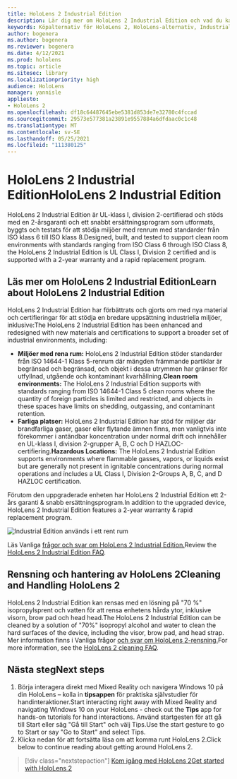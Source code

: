 ```yaml
---
title: HoloLens 2 Industrial Edition
description: Lär dig mer om HoloLens 2 Industrial Edition och vad du kan göra när du har skaffat en egen.
keywords: Köpalternativ för HoloLens 2, HoloLens-alternativ, Industrial Edition
author: bogenera
ms.author: bogenera
ms.reviewer: bogenera
ms.date: 4/12/2021
ms.prod: hololens
ms.topic: article
ms.sitesec: library
ms.localizationpriority: high
audience: HoloLens
manager: yannisle
appliesto:
- HoloLens 2
ms.openlocfilehash: df18c64487645ebe5381d853de7e32780c4fccad
ms.sourcegitcommit: 29573e577381a23891e9557884a6dfdaac0c1c48
ms.translationtype: MT
ms.contentlocale: sv-SE
ms.lasthandoff: 05/25/2021
ms.locfileid: "111380125"
---
```

# <a name="hololens-2-industrial-edition"></a><span data-ttu-id="efbec-104">HoloLens 2 Industrial Edition</span><span class="sxs-lookup"><span data-stu-id="efbec-104">HoloLens 2 Industrial Edition</span></span>

<span data-ttu-id="efbec-105">HoloLens 2 Industrial Edition är UL-klass I, division 2-certifierad och stöds med en 2-årsgaranti och ett snabbt ersättningsprogram som utformats, byggts och testats för att stödja miljöer med renrum med standarder från ISO klass 6 till ISO klass 8.</span><span class="sxs-lookup"><span data-stu-id="efbec-105">Designed, built, and tested to support clean room environments with standards ranging from ISO Class 6 through ISO Class 8, the HoloLens 2 Industrial Edition is UL Class I, Division 2 certified and is supported with a 2-year warranty and a rapid replacement program.</span></span>

## <a name="learn-about-hololens-2-industrial-edition"></a><span data-ttu-id="efbec-106">Läs mer om HoloLens 2 Industrial Edition</span><span class="sxs-lookup"><span data-stu-id="efbec-106">Learn about HoloLens 2 Industrial Edition</span></span>

<span data-ttu-id="efbec-107">HoloLens 2 Industrial Edition har förbättrats och gjorts om med nya material och certifieringar för att stödja en bredare uppsättning industriella miljöer, inklusive:</span><span class="sxs-lookup"><span data-stu-id="efbec-107">The HoloLens 2 Industrial Edition has been enhanced and redesigned with new materials and certifications to support a broader set of industrial environments, including:</span></span>

- <span data-ttu-id="efbec-108">**Miljöer med rena rum:** HoloLens 2 Industrial Edition stöder standarder från ISO 14644-1 Klass 5-renrum där mängden främmande partiklar är begränsad och begränsad, och objekt i dessa utrymmen har gränser för utfyllnad, utgående och kontaminant kvarhållning.</span><span class="sxs-lookup"><span data-stu-id="efbec-108">**Clean room environments:** The HoloLens 2 Industrial Edition supports with standards ranging from ISO 14644-1 Class 5 clean rooms where the quantity of foreign particles is limited and restricted, and objects in these spaces have limits on shedding, outgassing, and contaminant retention.</span></span>
- <span data-ttu-id="efbec-109">**Farliga platser:** HoloLens 2 Industrial Edition har stöd för miljöer där brandfarliga gaser, gaser eller flytande ämnen finns, men vanligtvis inte förekommer i antändbar koncentration under normal drift och innehåller en UL-klass I, division 2-grupper A, B, C och D HAZLOC-certifiering.</span><span class="sxs-lookup"><span data-stu-id="efbec-109">**Hazardous Locations:** The HoloLens 2 Industrial Edition supports environments where flammable gasses, vapors, or liquids exist but are generally not present in ignitable concentrations during normal operations and includes a UL Class I, Division 2-Groups A, B, C, and D HAZLOC certification.</span></span>

<span data-ttu-id="efbec-110">Förutom den uppgraderade enheten har HoloLens 2 Industrial Edition ett 2-års garanti & snabb ersättningsprogram.</span><span class="sxs-lookup"><span data-stu-id="efbec-110">In addition to the upgraded device, HoloLens 2 Industrial Edition features a 2-year warranty & rapid replacement program.</span></span>

![Industrial Edition används i ett rent rum](./images/ie-small-pic.png)

<span data-ttu-id="efbec-112">Läs Vanliga [frågor och svar om HoloLens 2 Industrial Edition.](hololens2-industrial-edition-faq.md)</span><span class="sxs-lookup"><span data-stu-id="efbec-112">Review the [HoloLens 2 Industrial Edition FAQ](hololens2-industrial-edition-faq.md).</span></span>

## <a name="cleaning-and-handling-hololens-2"></a><span data-ttu-id="efbec-113">Rensning och hantering av HoloLens 2</span><span class="sxs-lookup"><span data-stu-id="efbec-113">Cleaning and Handling HoloLens 2</span></span>

<span data-ttu-id="efbec-114">HoloLens 2 Industrial Edition kan rensas med en lösning på "70 %" isopropylsprent och vatten för att rensa enhetens hårda ytor, inklusive visorn, brow pad och head head.</span><span class="sxs-lookup"><span data-stu-id="efbec-114">The HoloLens 2 Industrial Edition can be cleaned by a solution of "70%" isopropyl alcohol and water to clean the hard surfaces of the device, including the visor, brow pad, and head strap.</span></span> <span data-ttu-id="efbec-115">Mer information finns i Vanliga frågor [och svar om HoloLens 2-rensning.](https://docs.microsoft.com/hololens/hololens2-maintenance)</span><span class="sxs-lookup"><span data-stu-id="efbec-115">For more information, see the [HoloLens 2 cleaning FAQ](https://docs.microsoft.com/hololens/hololens2-maintenance).</span></span>

## <a name="next-steps"></a><span data-ttu-id="efbec-116">Nästa steg</span><span class="sxs-lookup"><span data-stu-id="efbec-116">Next steps</span></span>

1. <span data-ttu-id="efbec-117">Börja interagera direkt med Mixed Reality och navigera Windows 10 på din HoloLens – kolla in **tipsappen** för praktiska självstudier för handinteraktioner.</span><span class="sxs-lookup"><span data-stu-id="efbec-117">Start interacting right away with Mixed Reality and navigating Windows 10 on your HoloLens - check out the **Tips** app for hands-on tutorials for hand interactions.</span></span> <span data-ttu-id="efbec-118">Använd startgesten för att gå till Start eller säg "Gå till Start" och välj Tips.</span><span class="sxs-lookup"><span data-stu-id="efbec-118">Use the start gesture to go to Start or say "Go to Start" and select Tips.</span></span>
1. <span data-ttu-id="efbec-119">Klicka nedan för att fortsätta läsa om att komma runt HoloLens 2.</span><span class="sxs-lookup"><span data-stu-id="efbec-119">Click below to continue reading about getting around HoloLens 2.</span></span>

> [!div class="nextstepaction"]
> [<span data-ttu-id="efbec-120">Kom igång med HoloLens 2</span><span class="sxs-lookup"><span data-stu-id="efbec-120">Get started with HoloLens 2</span></span>](hololens2-basic-usage.md)